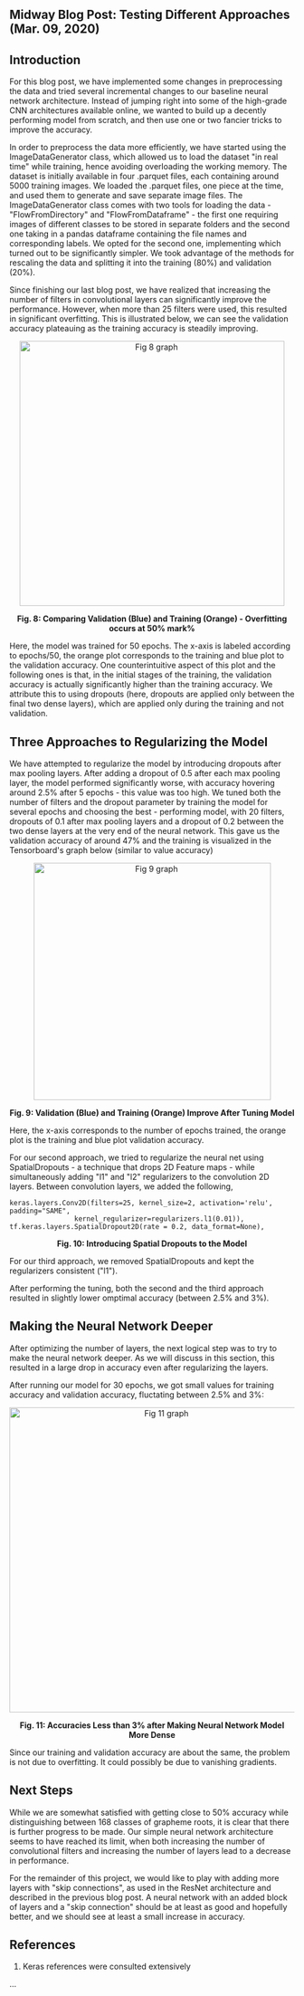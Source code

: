 ## Midway Blog Post: Testing Different Approaches (Mar. 09, 2020)

## Introduction
For this blog post, we have implemented some changes in preprocessing the data and tried several incremental changes to our baseline neural network architecture. Instead of jumping right into some of the high-grade CNN architectures available online, we wanted to build up a decently performing model from scratch, and then use one or two fancier tricks to improve the accuracy.

In order to preprocess the data more efficiently, we have started using the ImageDataGenerator class, which allowed us to load the dataset "in real time" while training, hence avoiding overloading the working memory. The dataset is initially available in four .parquet files, each containing around 5000 training images. We loaded the .parquet files, one piece at the time, and used them to generate and save separate image files. The ImageDataGenerator class comes with two tools for loading the data - "FlowFromDirectory" and "FlowFromDataframe" - the first one requiring images of different classes to be stored in separate folders and the second one taking in a pandas dataframe containing the file names and corresponding labels. We opted for the second one, implementing which turned out to be significantly simpler. We took advantage of the methods for rescaling the data and splitting it into the training (80%) and validation (20%).

Since finishing our last blog post, we have realized that increasing the number of filters in convolutional layers can significantly improve the performance. However, when more than 25 filters were used, this resulted in significant overfitting. This is illustrated below, we can see the validation accuracy plateauing as the training accuracy is steadily improving.

<p align="center">

<img width="468" alt="Fig 8 graph" src="https://user-images.githubusercontent.com/54907300/81539904-e657f180-933e-11ea-9b6a-72fc859c6588.png">
  
</p>
<p align="center">
  <b>Fig. 8: Comparing Validation (Blue) and Training (Orange) - Overfitting occurs at 50% mark%</b><br>
</p>


Here, the model was trained for 50 epochs. The x-axis is labeled according to epochs/50, the orange plot corresponds to the training and blue plot to the validation accuracy. One counterintuitive aspect of this plot and the following ones is that, in the initial stages of the training, the validation accuracy is actually significantly higher than the training accuracy. We attribute this to using dropouts (here, dropouts are applied only between the final two dense layers), which are applied only during the training and not validation.

## Three Approaches to Regularizing the Model

We have attempted to regularize the model by introducing dropouts after max pooling layers. After adding a dropout of 0.5 after each max pooling layer, the model performed significantly worse, with accuracy hovering around 2.5% after 5 epochs - this value was too high. We tuned both the number of filters and the dropout parameter by training the model for several epochs and choosing the best - performing model, with 20 filters, dropouts of 0.1 after max pooling layers and a dropout of 0.2 between the two dense layers at the very end of the neural network. This gave us the validation accuracy of around 47% and the training is visualized in the Tensorboard's graph below (similar to value accuracy)

<p align="center">
<img width="419" alt="Fig 9 graph" src="https://user-images.githubusercontent.com/54907300/81539906-e6f08800-933e-11ea-820f-774bdf913559.png">
</p>

<p align="center">
  <b>Fig. 9: Validation (Blue) and Training (Orange) Improve After Tuning Model</b><br>
</p>

Here, the x-axis corresponds to the number of epochs trained, the orange plot is the training and blue plot validation accuracy.

For our second approach, we tried to regularize the neural net using SpatialDropouts - a technique that drops 2D Feature maps - while simultaneously adding "l1" and "l2" regularizers to the convolution 2D layers. Between convolution layers, we added the following,

```
keras.layers.Conv2D(filters=25, kernel_size=2, activation='relu', padding="SAME",
                kernel_regularizer=regularizers.l1(0.01)),
tf.keras.layers.SpatialDropout2D(rate = 0.2, data_format=None),
```
<p align="center">
  <b>Fig. 10: Introducing Spatial Dropouts to the Model</b><br>
</p>

For our third approach, we removed SpatialDropouts and kept the regularizers consistent ("l1"). 

After performing the tuning, both the second and the third approach resulted in slightly lower omptimal accuracy (between 2.5% and 3%).

## Making the Neural Network Deeper

After optimizing the number of layers, the next logical step was to try to make the neural network deeper. As we will discuss in this section, this resulted in a large drop in accuracy even after regularizing the layers.

<!-- Our final code had 23 layers (5 Convolution 2D, 3 Dense, 4 Dropout, 1 Flatten, 4 MaxPooling, 6 SpatialDropout2D). The Convultion  Layers had filters set to 25, kernel sizes of 3, "relu" activation functions, "SAME" paddings, and regularizers set to 0.01 (3 L1 reglarizers and 2 L2 regularizers). The SpatialDropout2D layers had rates of 0.2, the MaxPooling2D layers had pool_sizes set to 2, and the Desnse layers had units of 168, kernel_initializers set to "glorot_normal", 2 activations set to "relu" and 1 set to "softmax" and regularizes set to 0.01 (1 L1 regularizer and 2 L2 regularizers). -->

After running our model for 30 epochs, we got small values for training accuracy and validation accuracy, fluctating between 2.5% and 3%:

<p align="center">
<img width="539" alt="Fig 11 graph" src="https://user-images.githubusercontent.com/54907300/81545624-26bb6d80-9347-11ea-914e-e9feb7590770.png">
</p>

<p align="center">
  <b>Fig. 11: Accuracies Less than 3% after Making Neural Network Model More Dense</b><br>
</p>

<!-- We used 17 layers - 5 Convolution 2D, 3 Dense, 4 Dropouts, 1 Flatten, 4 MaxPooling (we also added 2 dropout layers), keeping all other parameters the same (i.e. filters set to 25). After running the model for 30 epochs, we surprisingly get the same accuracy and validation accuracy, less than 3%. 

<!-- <img width="499" alt="spatial dropout approach" src="https://user-images.githubusercontent.com/54907300/76159806-69b85500-60fa-11ea-9386-8836fac8e34e.png"> -->

Since our training and validation accuracy are about the same, the problem is not due to overfitting. It could possibly be due to vanishing gradients.


## Next Steps
 
While we are somewhat satisfied with getting close to 50% accuracy while distinguishing between 168 classes of grapheme roots, it is clear that there is further progress to be made. Our simple neural network architecture seems to have reached its limit, when both increasing the number of convolutional filters and increasing the number of layers lead to a decrease in performance. 

For the remainder of this project, we would like to play with adding more layers with "skip connections", as used in the ResNet architecture and described in the previous blog post. A neural network with an added block of layers and a "skip connection" should be at least as good and hopefully better, and we should see at least a small increase in accuracy.

## References
1. Keras references were consulted extensively

...
 


